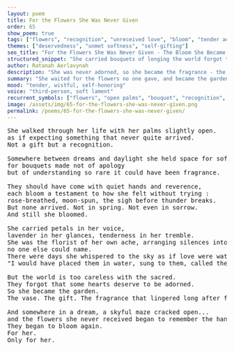 ```yaml
---
layout: poem
title: For the Flowers She Was Never Given
order: 65
show_poem: true
tags: ["flowers", "recognition", "unreceived love", "bloom", "tender ache"]
themes: ["deservedness", "unmet softness", "self-gifting"]
seo_title: "For the Flowers She Was Never Given - The Bloom She Became When the World Forgot to Offer"
structured_snippet: "She carried bouquets of longing the world forgot to place in her hands."
author: Ratanah Aerlavynah
description: "She was never adorned, so she became the fragrance - the one they forgot to give, yet forever hers."
summary: "She waited for the flowers no one gave, and became the garden instead."
mood: "tender, wistful, self-honoring"
voice: "third-person, soft lament"
recurrent_symbols: ["flowers", "open palms", "bouquet", "recognition", "fragrance"]
image: /assets/img/65-for-the-flowers-she-was-never-given.png
permalink: /poems/65-for-the-flowers-she-was-never-given/
---
```


<pre>
She walked through her life with her palms slightly open. 
as if expecting something that never quite arrived. 
Not a gift but a recognition.

Somewhere between dreams and daylight she held space for soft stems and velvet promises...
for bouquets made not of apology 
but of understanding so rare it could have been fragrance.

They should have come with quiet hands and reverence, 
each bloom a testament to how she felt without trying : 
rose-breathed, moon-spun, the sigh before thunder breaks.
But none arrived. Not in spring. Not even in sorrow. 
And still she bloomed.

She carried petals in her voice, 
lavender in her glances, tenderness in her tremble.
She was the florist of her own ache, arranging silences into poems,
no one else could name.
There were days she whispered to the sky as if love were watching : 
"I would have placed them in water, sung to them, called them mine…"

But the world is too careless with the sacred. 
They forgot that some hearts deserve to be adorned.
So she became the garden. 
The vase. The gift. The fragrance that lingered long after footsteps left.

And somewhere in a dream, a skyful maze cracked open...
and the flowers she never received began to remember the hands they were meant for.
They began to bloom again. 
For her. 
Only for her.
</pre>
